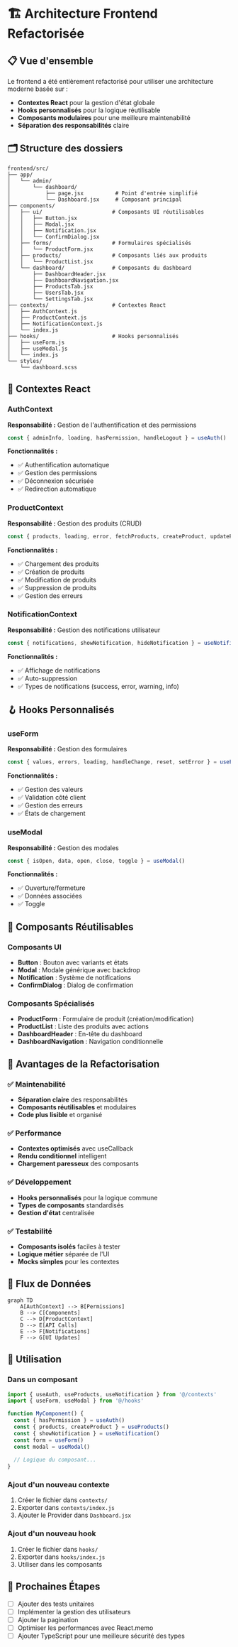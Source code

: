 # 🏗️ Architecture Frontend Refactorisée

## 📋 Vue d'ensemble

Le frontend a été entièrement refactorisé pour utiliser une architecture moderne basée sur :
- **Contextes React** pour la gestion d'état globale
- **Hooks personnalisés** pour la logique réutilisable
- **Composants modulaires** pour une meilleure maintenabilité
- **Séparation des responsabilités** claire

## 🗂️ Structure des dossiers

```
frontend/src/
├── app/
│   └── admin/
│       └── dashboard/
│           ├── page.jsx          # Point d'entrée simplifié
│           └── Dashboard.jsx     # Composant principal
├── components/
│   ├── ui/                      # Composants UI réutilisables
│   │   ├── Button.jsx
│   │   ├── Modal.jsx
│   │   ├── Notification.jsx
│   │   └── ConfirmDialog.jsx
│   ├── forms/                   # Formulaires spécialisés
│   │   └── ProductForm.jsx
│   ├── products/                # Composants liés aux produits
│   │   └── ProductList.jsx
│   └── dashboard/               # Composants du dashboard
│       ├── DashboardHeader.jsx
│       ├── DashboardNavigation.jsx
│       ├── ProductsTab.jsx
│       ├── UsersTab.jsx
│       └── SettingsTab.jsx
├── contexts/                    # Contextes React
│   ├── AuthContext.js
│   ├── ProductContext.js
│   ├── NotificationContext.js
│   └── index.js
├── hooks/                       # Hooks personnalisés
│   ├── useForm.js
│   ├── useModal.js
│   └── index.js
└── styles/
    └── dashboard.scss
```

## 🔧 Contextes React

### AuthContext
**Responsabilité :** Gestion de l'authentification et des permissions
```javascript
const { adminInfo, loading, hasPermission, handleLogout } = useAuth()
```

**Fonctionnalités :**
- ✅ Authentification automatique
- ✅ Gestion des permissions
- ✅ Déconnexion sécurisée
- ✅ Redirection automatique

### ProductContext
**Responsabilité :** Gestion des produits (CRUD)
```javascript
const { products, loading, error, fetchProducts, createProduct, updateProduct, deleteProduct } = useProducts()
```

**Fonctionnalités :**
- ✅ Chargement des produits
- ✅ Création de produits
- ✅ Modification de produits
- ✅ Suppression de produits
- ✅ Gestion des erreurs

### NotificationContext
**Responsabilité :** Gestion des notifications utilisateur
```javascript
const { notifications, showNotification, hideNotification } = useNotification()
```

**Fonctionnalités :**
- ✅ Affichage de notifications
- ✅ Auto-suppression
- ✅ Types de notifications (success, error, warning, info)

## 🪝 Hooks Personnalisés

### useForm
**Responsabilité :** Gestion des formulaires
```javascript
const { values, errors, loading, handleChange, reset, setError } = useForm(initialValues)
```

**Fonctionnalités :**
- ✅ Gestion des valeurs
- ✅ Validation côté client
- ✅ Gestion des erreurs
- ✅ États de chargement

### useModal
**Responsabilité :** Gestion des modales
```javascript
const { isOpen, data, open, close, toggle } = useModal()
```

**Fonctionnalités :**
- ✅ Ouverture/fermeture
- ✅ Données associées
- ✅ Toggle

## 🧩 Composants Réutilisables

### Composants UI
- **Button** : Bouton avec variants et états
- **Modal** : Modale générique avec backdrop
- **Notification** : Système de notifications
- **ConfirmDialog** : Dialog de confirmation

### Composants Spécialisés
- **ProductForm** : Formulaire de produit (création/modification)
- **ProductList** : Liste des produits avec actions
- **DashboardHeader** : En-tête du dashboard
- **DashboardNavigation** : Navigation conditionnelle

## 🎯 Avantages de la Refactorisation

### ✅ Maintenabilité
- **Séparation claire** des responsabilités
- **Composants réutilisables** et modulaires
- **Code plus lisible** et organisé

### ✅ Performance
- **Contextes optimisés** avec useCallback
- **Rendu conditionnel** intelligent
- **Chargement paresseux** des composants

### ✅ Développement
- **Hooks personnalisés** pour la logique commune
- **Types de composants** standardisés
- **Gestion d'état** centralisée

### ✅ Testabilité
- **Composants isolés** faciles à tester
- **Logique métier** séparée de l'UI
- **Mocks simples** pour les contextes

## 🔄 Flux de Données

```mermaid
graph TD
    A[AuthContext] --> B[Permissions]
    B --> C[Components]
    C --> D[ProductContext]
    D --> E[API Calls]
    E --> F[Notifications]
    F --> G[UI Updates]
```

## 📝 Utilisation

### Dans un composant
```javascript
import { useAuth, useProducts, useNotification } from '@/contexts'
import { useForm, useModal } from '@/hooks'

function MyComponent() {
  const { hasPermission } = useAuth()
  const { products, createProduct } = useProducts()
  const { showNotification } = useNotification()
  const form = useForm()
  const modal = useModal()
  
  // Logique du composant...
}
```

### Ajout d'un nouveau contexte
1. Créer le fichier dans `contexts/`
2. Exporter dans `contexts/index.js`
3. Ajouter le Provider dans `Dashboard.jsx`

### Ajout d'un nouveau hook
1. Créer le fichier dans `hooks/`
2. Exporter dans `hooks/index.js`
3. Utiliser dans les composants

## 🚀 Prochaines Étapes

- [ ] Ajouter des tests unitaires
- [ ] Implémenter la gestion des utilisateurs
- [ ] Ajouter la pagination
- [ ] Optimiser les performances avec React.memo
- [ ] Ajouter TypeScript pour une meilleure sécurité des types
